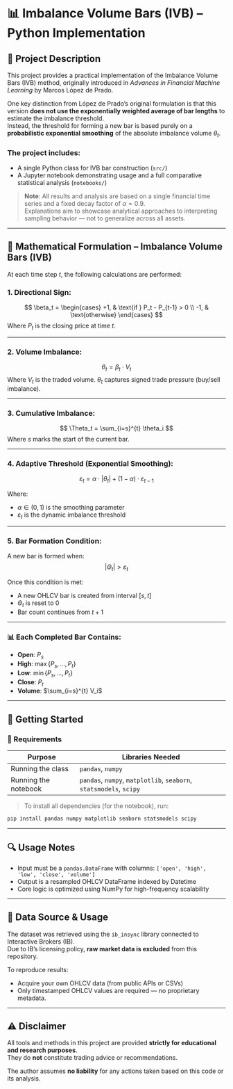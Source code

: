 # 📊 Imbalance Volume Bars (IVB) – Python Implementation

## 📘 Project Description

This project provides a practical implementation of the Imbalance Volume Bars (IVB) method, originally introduced in *Advances in Financial Machine Learning* by Marcos López de Prado.

One key distinction from López de Prado’s original formulation is that this version **does not use the exponentially weighted average of bar lengths** to estimate the imbalance threshold.  
Instead, the threshold for forming a new bar is based purely on a **probabilistic exponential smoothing** of the absolute imbalance volume $\theta_t$.

### The project includes:

- A single Python class for IVB bar construction (`src/`)
- A Jupyter notebook demonstrating usage and a full comparative statistical analysis (`notebooks/`)

> **Note**: All results and analysis are based on a single financial time series and a fixed decay factor of $\alpha = 0.9$.  
> Explanations aim to showcase analytical approaches to interpreting sampling behavior — not to generalize across all assets.

---

## 📐 Mathematical Formulation – Imbalance Volume Bars (IVB)

At each time step $t$, the following calculations are performed:

### 1. Directional Sign:
$$
\beta_t =
\begin{cases}
+1, & \text{if } P_t - P_{t-1} > 0 \\
-1, & \text{otherwise}
\end{cases}
$$
Where $P_t$ is the closing price at time $t$.

---

### 2. Volume Imbalance:
$$
\theta_t = \beta_t \cdot V_t
$$
Where $V_t$ is the traded volume. $\theta_t$ captures signed trade pressure (buy/sell imbalance).

---

### 3. Cumulative Imbalance:
$$
\Theta_t = \sum_{i=s}^{t} \theta_i
$$
Where $s$ marks the start of the current bar.

---

### 4. Adaptive Threshold (Exponential Smoothing):
$$
\varepsilon_t = \alpha \cdot |\theta_t| + (1 - \alpha) \cdot \varepsilon_{t-1}
$$

Where:
- $\alpha \in (0, 1)$ is the smoothing parameter
- $\varepsilon_t$ is the dynamic imbalance threshold

---

### 5. Bar Formation Condition:
A new bar is formed when:
$$
|\Theta_t| > \varepsilon_t
$$

Once this condition is met:
- A new OHLCV bar is created from interval $[s, t]$
- $\Theta_t$ is reset to 0
- Bar count continues from $t + 1$

---

### 📊 Each Completed Bar Contains:
- **Open**: $P_s$
- **High**: $\max \{P_s, ..., P_t\}$
- **Low**: $\min \{P_s, ..., P_t\}$
- **Close**: $P_t$
- **Volume**: $\sum_{i=s}^{t} V_i$

---

## 🚀 Getting Started

### 🔧 Requirements

| Purpose            | Libraries Needed                                      |
|--------------------|--------------------------------------------------------|
| Running the class  | `pandas`, `numpy`                                     |
| Running the notebook | `pandas`, `numpy`, `matplotlib`, `seaborn`, `statsmodels`, `scipy` |

> To install all dependencies (for the notebook), run:
```bash
pip install pandas numpy matplotlib seaborn statsmodels scipy
```

---

## 🔍 Usage Notes

- Input must be a `pandas.DataFrame` with columns: `['open', 'high', 'low', 'close', 'volume']`
- Output is a resampled OHLCV DataFrame indexed by Datetime
- Core logic is optimized using NumPy for high-frequency scalability

---

## 📡 Data Source & Usage

The dataset was retrieved using the `ib_insync` library connected to Interactive Brokers (IB).  
Due to IB’s licensing policy, **raw market data is excluded** from this repository.

To reproduce results:
- Acquire your own OHLCV data (from public APIs or CSVs)
- Only timestamped OHLCV values are required — no proprietary metadata.

---

## ⚠️ Disclaimer

All tools and methods in this project are provided **strictly for educational and research purposes**.  
They do **not** constitute trading advice or recommendations.

The author assumes **no liability** for any actions taken based on this code or its analysis.

